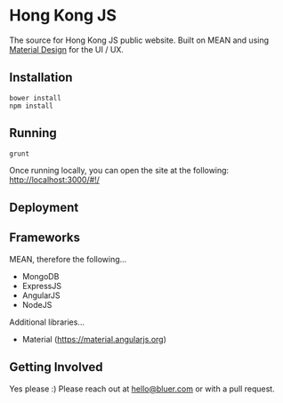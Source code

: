 # Hong Kong JS

The source for Hong Kong JS public website. Built on MEAN and using [Material Design](https://github.com/angular/material) for the UI / UX.

## Installation

	bower install
	npm install

## Running

	grunt

Once running locally, you can open the site at the following: [http://localhost:3000/#!/](http://localhost:3000/#!/)

## Deployment

	

## Frameworks

MEAN, therefore the following...

- MongoDB
- ExpressJS
- AngularJS
- NodeJS

Additional libraries...

- Material (https://material.angularjs.org)

## Getting Involved

Yes please :) Please reach out at [hello@bluer.com](hello@bluer.com) or with a pull request.